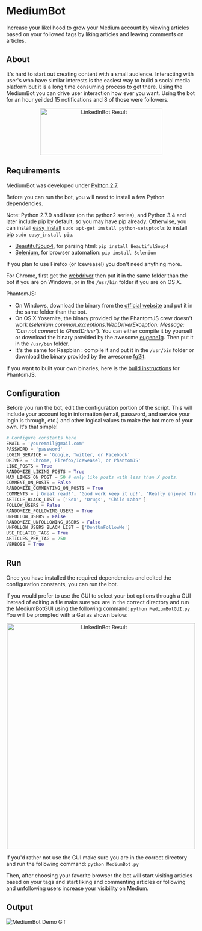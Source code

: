# MediumBot
Increase your likelihood to grow your Medium account by viewing articles based on your followed tags by liking articles and leaving comments on articles.

## About
It's hard to start out creating content with a small audience. Interacting with user's who have similar interests is the easiest way to build a social media platform but it is a long time consuming process to get there. Using the MediumBot you can drive user interaction how ever you want. Using the bot for an hour yeilded 15 notifications and 8 of those were followers.
<p align="center">
  <img src="https://image.ibb.co/h2G9wQ/medium_Bot_Results.png" alt="LinkedInBot Result" width="325" height="125">
</p>

## Requirements
MediumBot was developed under [Pyhton 2.7](https://www.python.org/downloads).

Before you can run the bot, you will need to install a few Python dependencies.

Note: Python 2.7.9 and later (on the python2 series), and Python 3.4 and later include pip by default, so you may have pip already. Otherwise, you can install [easy_install](https://pythonhosted.org/setuptools/easy_install.html) `sudo apt-get install python-setuptools` to install [pip](https://pypi.python.org/pypi/pip) `sudo easy_install pip`.

- [BeautifulSoup4](https://pypi.python.org/pypi/beautifulsoup4), for parsing html: `pip install BeautifulSoup4`
- [Selenium](http://www.seleniumhq.org/), for browser automation: `pip install Selenium`

If you plan to use Firefox (or Iceweasel) you don't need anything more.

For Chrome, first get the [webdriver](https://sites.google.com/a/chromium.org/chromedriver/downloads) then put it in the same folder than the bot if you are on Windows, or in the `/usr/bin` folder if you are on OS X.

PhantomJS:
- On Windows, download the binary from the [official website](http://phantomjs.org) and put it in the same folder than the bot.
- On OS X Yosemite, the binary provided by the PhantomJS crew doesn't work (*selenium.common.exceptions.WebDriverException: Message: 'Can not connect to GhostDriver'*). You can either compile it by yourself or download the binary provided by the awesome [eugene1g](https://github.com/eugene1g/phantomjs/releases). Then put it in the `/usr/bin` folder.
- It's the same for Raspbian : compile it and put it in the `/usr/bin` folder or download the binary provided by the awesome [fg2it](https://github.com/fg2it/phantomjs-on-raspberry/tree/master/rpi-2-3/wheezy-jessie/v2.1.1).

If you want to built your own binaries, here is the [build instructions](http://phantomjs.org/build.html) for PhantomJS.

## Configuration
Before you run the bot, edit the configuration portion of the script. This will include your account login information (email, password, and service your login is through, etc.) and other logical values to make the bot more of your own. It's that simple!

```python
# Configure constants here
EMAIL = 'youremail@gmail.com'
PASSWORD = 'password'
LOGIN_SERVICE = 'Google, Twitter, or Facebook'
DRIVER = 'Chrome, Firefox/Iceweasel, or PhantomJS'
LIKE_POSTS = True
RANDOMIZE_LIKING_POSTS = True
MAX_LIKES_ON_POST = 50 # only like posts with less than X posts.
COMMENT_ON_POSTS = False
RANDOMIZE_COMMENTING_ON_POSTS = True
COMMENTS = ['Great read!', 'Good work keep it up!', 'Really enjoyed the content!', 'Very interesting!']
ARTICLE_BLACK_LIST = ['Sex', 'Drugs', 'Child Labor']
FOLLOW_USERS = False
RANDOMIZE_FOLLOWING_USERS = True
UNFOLLOW_USERS = False
RANDOMIZE_UNFOLLOWING_USERS = False
UNFOLLOW_USERS_BLACK_LIST = ['DontUnFollowMe']
USE_RELATED_TAGS = True
ARTICLES_PER_TAG = 250
VERBOSE = True
```

## Run
Once you have installed the required dependencies and edited the configuration constants, you can run the bot.

If you would prefer to use the GUI to select your bot options through a GUI instead of editing a file make sure you are in the correct directory and run the MediumBotGUI using the following command: `python MediumBotGUI.py`
You will be prompted with a Gui as shown below:

<p align="center">
  <img src="https://preview.ibb.co/d6GBYF/Screenshot_at_May_25_08_28_43.png" alt="LinkedInBot Result" width="500" height="600">
</p>

If you'd rather not use the GUI make sure you are in the correct directory and run the following command: `python MediumBot.py`

Then, after choosing your favorite browser the bot will start visiting articles based on your tags and start liking and commenting articles or following and unfollowing users increase your visibility on Medium.

## Output
![MediumBot Demo Gif](http://g.recordit.co/j7gsUZQOJG.gif)
